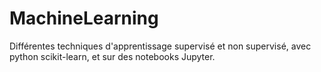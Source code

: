 # MachineLearning
Différentes techniques d'apprentissage supervisé et non supervisé, avec python scikit-learn, et sur des notebooks Jupyter.
